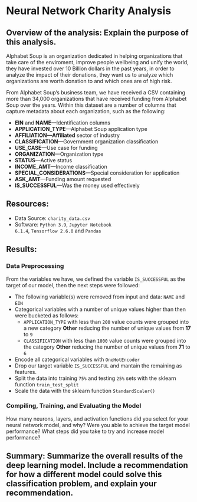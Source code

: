 # Neural Network Charity Analysis
## Overview of the analysis: Explain the purpose of this analysis.
Alphabet Soup is an organization dedicated in helping organizations that take care of the enviroment, improve people wellbeing and unify the world, they have invested over 10 Billion dollars in the past years, in order to analyze the impact of their donations, they want us to analyze which organizations are worth donation to and which ones are of high risk.

From Alphabet Soup’s business team, we have received a CSV containing more than 34,000 organizations that have received funding from Alphabet Soup over the years. Within this dataset are a number of columns that capture metadata about each organization, such as the following:
* **EIN** and **NAME**—Identification columns
* **APPLICATION_TYPE**—Alphabet Soup application type
* **AFFILIATION—Affiliated** sector of industry
* **CLASSIFICATION**—Government organization classification
* **USE_CASE**—Use case for funding
* **ORGANIZATION**—Organization type
* **STATUS**—Active status
* **INCOME_AMT**—Income classification
* **SPECIAL_CONSIDERATIONS**—Special consideration for application
* **ASK_AMT**—Funding amount requested
* **IS_SUCCESSFUL**—Was the money used effectively

## Resources:
* Data Source: <code>charity_data.csv</code>
* Software: <code>Python 3.9</code>, <code>Jupyter Notebook 6.1.4</code>, <code>Tensorflow 2.6.0</code> and <code>Pandas</code>
## Results: 

### Data Preprocessing
From the variables we have, we defined the variable <code>IS_SUCCESSFUL</code> as the target of our model, then the next steps were followed:
* The following variable(s) were removed from input and data: <code>NAME</code> and <code>EIN</code>
* Categorical variables with a number of unique values higher than then were bucketed as follows:
  * <code>APPLICATION_TYPE</code> with less than <code>200</code> value counts were grouped into a new category **Other** reducing the number of unique values from **17** to <code>9</code>
  * <code>CLASSIFICATION</code> with less than <code>1000</code> value counts were grouped into the category **Other** reducing the number of unique values from **71** to <code>6</code>
* Encode all categorical variables with <code>OneHotEncoder</code>
* Drop our target variable <code>IS_SUCCESSFUL</code> and mantain the remaining as features.
* Split the data into training <code>75%</code> and testing <code>25%</code> sets with the sklearn function <code>train_test_split</code>
* Scale the data with the sklearn function <code>StandardScaler()</code>

### Compiling, Training, and Evaluating the Model
How many neurons, layers, and activation functions did you select for your neural network model, and why?
Were you able to achieve the target model performance?
What steps did you take to try and increase model performance?
## Summary: Summarize the overall results of the deep learning model. Include a recommendation for how a different model could solve this classification problem, and explain your recommendation.
